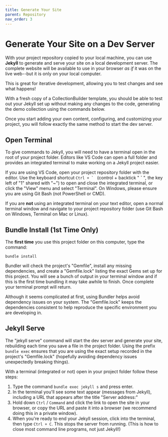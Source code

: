 ```yaml
---
title: Generate Your Site
parent: Repository
nav_order: 3
---
```


# Generate Your Site on a Dev Server

With your project repository copied to your local machine, you can use **Jekyll** to generate and serve your site on a local development server.
The complete website will be available to use in your browser *as if* it was on the live web--but it is only on your local computer.

This is great for iterative development, allowing you to test changes and see what happens!

With a fresh copy of a CollectionBuilder template, you should be able to test out your Jekyll set up without making any changes to the code, generating the demo collection using the commands below.

Once you start adding your own content, configuring, and customizing your project, you will follow exactly the same method to start the dev server.

## Open Terminal

To give commands to Jekyll, you will need to have a terminal open in the root of your project folder. 
Editors like VS Code can open a full folder and provides an integrated terminal to make working on a Jekyll project easier.

If you are using VS Code, open your project repository folder with the editor.
Use the keyboard shortcut ``Ctrl + ` `` (control + backtick " **\`** ", the key left of "1" shared with "~") to open and close the integrated terminal, or click the "View" menu and select "Terminal".
On Windows, please ensure you are using Git Bash (not PowerShell or CMD).

If you are **not** using an integrated terminal on your text editor, open a normal terminal window and navigate to your project repository folder (use Git Bash on Windows, Terminal on Mac or Linux).

## Bundle Install (1st Time Only)

The **first time** you use this project folder on this computer, type the command: 

`bundle install`

Bundler will check the project's "Gemfile", install any missing dependencies, and create a "Gemfile.lock" listing the exact Gems set up for this project.
You will see a bunch of output in your terminal window and if this is the first time bundling it may take awhile to finish.
Once complete your terminal prompt will return.

Although it seems complicated at first, using Bundler helps avoid dependency issues on your system.
The "Gemfile.lock" keeps the dependencies consistent to help reproduce the specific environment you are developing in.

## Jekyll Serve

The "jekyll serve" command will start the dev server and generate your site, rebuilding each time you save a file in the project folder.
Using the prefix `bundle exec` ensures that you are using the exact setup recorded in the project's "Gemfile.lock" (hopefully avoiding dependency issues unexpectedly breaking things).

With a terminal (integrated or not) open in your project folder follow these steps:

1. Type the command `bundle exec jekyll s` and press enter. 
2. In the terminal you'll see some text appear (messages from Jekyll), including a URL that appears after the title "Server address:"
3. Hold down `Ctrl` / `Command` and click the link to open the site in your browser, or copy the URL and paste it into a browser (we recommend doing this in a private window).
4. When you're ready to end your Jekyll session, click into the terminal, then type `Ctrl + C`. This stops the server from running. (This is how to close most command line programs, not just Jekyll!)
